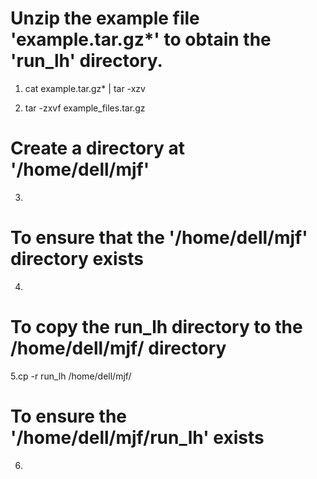 # Unzip the example file 'example.tar.gz*' to obtain the 'run_lh' directory.
1. cat example.tar.gz* | tar -xzv

2. tar -zxvf example_files.tar.gz

# Create a directory at '/home/dell/mjf'
3.
# To ensure that the '/home/dell/mjf' directory exists
4.
# To copy the run_lh directory to the /home/dell/mjf/ directory
5.cp -r run_lh /home/dell/mjf/
# To ensure the '/home/dell/mjf/run_lh' exists
6. 
